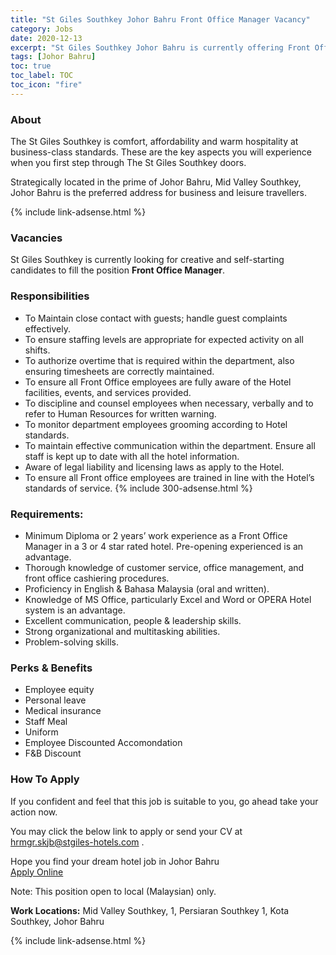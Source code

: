 ```yaml
---
title: "St Giles Southkey Johor Bahru Front Office Manager Vacancy" 
category: Jobs 
date: 2020-12-13
excerpt: "St Giles Southkey Johor Bahru is currently offering Front Office Manager position." 
tags: [Johor Bahru] 
toc: true 
toc_label: TOC 
toc_icon: "fire" 
--- 
```


### About
The St Giles Southkey  is comfort, affordability and warm hospitality at business-class standards. These are the key aspects you will experience when you first step through The St Giles Southkey doors. 

Strategically located in the prime of Johor Bahru, Mid Valley Southkey, Johor Bahru is the preferred address for business and leisure travellers.

{% include link-adsense.html %}

### Vacancies
St Giles Southkey is currently looking for creative and self-starting candidates to fill the position **Front Office Manager**.

### Responsibilities
- To Maintain close contact with guests; handle guest complaints effectively.
- To ensure staffing levels are appropriate for expected activity on all shifts.
- To authorize overtime that is required within the department, also ensuring timesheets are correctly maintained.
- To ensure all Front Office employees are fully aware of the Hotel facilities, events, and services provided.
- To discipline and counsel employees when necessary, verbally and to refer to Human Resources for written warning.
- To monitor department employees grooming according to Hotel standards.
- To maintain effective communication within the department. Ensure all staff is kept up to date with all the hotel information.
- Aware of legal liability and licensing laws as apply to the Hotel.
- To ensure all Front office employees are trained in line with the Hotel’s standards of service.
{% include 300-adsense.html %} 
### Requirements:
- Minimum Diploma or 2 years’ work experience as a Front Office Manager in a 3 or 4 star rated hotel. Pre-opening experienced is an advantage.
- Thorough knowledge of customer service, office management, and front office cashiering procedures. 
- Proficiency in English & Bahasa Malaysia (oral and written).
- Knowledge of MS Office, particularly Excel and Word or OPERA Hotel system is an advantage. 
- Excellent communication, people & leadership skills.
- Strong organizational and multitasking abilities.
- Problem-solving skills.

### Perks & Benefits
- Employee equity
- Personal leave
- Medical insurance
- Staff Meal
- Uniform
- Employee Discounted Accomondation
- F&B Discount

### How To Apply
If you confident and feel that this job is suitable to you, go ahead take your action now. <br/> 

You may click the below link to apply or send your CV at hrmgr.skjb@stgiles-hotels.com .

Hope you find your dream hotel job in Johor Bahru <br/> 
<a href="https://www.jobstore.com/my/post/2565657/front-office-manager?source" class="btn btn--info" target="_blank" rel="nofollow noopenner">Apply Online</a> 

Note: This position open to local (Malaysian) only.

**Work Locations:**
 Mid Valley Southkey, 1, Persiaran Southkey 1, Kota Southkey, Johor Bahru

{% include link-adsense.html %} 